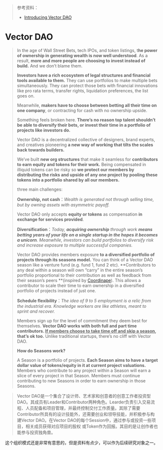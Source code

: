 > 参考资料：
>
> - [Introducing Vector DAO](https://medium.com/@vectorDAO/introducing-vector-dao-6eed7ff13aa6)

# Vector DAO

> In the age of Wall Street Bets, tech IPOs, and token listings, t**he power of ownership in generating wealth is now well understood**. As a result, **more and more people are choosing to invest instead of build.** And we don’t blame them.
>
> **Investors have a rich ecosystem of legal structures and financial tools available to them.** They can use portfolios to make multiple bets simultaneously. They can protect those bets with financial innovations like pro rata terms, transfer rights, liquidation preferences, the list goes on.
>
> Meanwhile, **makers have to choose between betting all their time on one company**, or contracting for cash with no ownership upside.
>
> Something feels broken here. **There’s no reason top talent shouldn’t be able to diversify their bets, or invest their time in a portfolio of projects like investors do.**
>
> Vector DAO is a decentralized collective of designers, brand experts, and creatives pioneering **a new way of working that tilts the scales back towards builders.**
>
> We’ve built **new org structures** that make it seamless for **contributors to earn equity and tokens for their work.** Being compensated in illiquid tokens can be risky so **we protect our members by distributing the risks and upside of any one project by pooling these tokens into a portfolio shared by all our members.**
>
> 
>
> three main challenges:
>
> **Ownership, not cash**：*Wealth is generated not through selling time, but by owning assets with asymmetric payoff.*
>
> Vector DAO only accepts **equity or tokens** as compensation **in exchange for services provided**.
>
> **Diversification**：*Today, **acquiring ownership** through work **means betting years of your life on a single startup in the hopes it becomes a unicorn**. Meanwhile, investors can build portfolios to diversify risk and increase exposure to multiple successful companies.*
>
> Vector DAO provides members exposure **to a diversified portfolio of projects through its seasons model.** You can think of a Vector DAO season like a venture fund (e.g. fund 1, fund 2 etc). **Contributors to any deal within a season will own “carry” in the entire season’s portfolio proportional to their contribution as well as feedback from their season’s peers **(inspired by [Coordinape](https://coordinape.com/)). This allows a contributor to scale their time to earn ownership in a diversified portfolio of projects instead of just one.
>
> **Schedule flexibility**：*The idea of 9 to 5 employment is a relic from the industrial era. Knowledge workers are like athletes, meant to sprint and recover.*
>
> Members sign up for the level of commitment they deem best for themselves. **Vector DAO works with both full and part time contributors. <u>If members choose to take time off and skip a season</u>, that’s ok too.** Unlike traditional startups, there’s no cliff with Vector DAO.
>
> 
>
> **How do Seasons work?**
>
> A Season is a portfolio of projects. **Each Season aims to have a target dollar value of tokens/equity in it at current project valuations.** Members who contribute to any project within a Season will earn a slice of every project in that Season. Members must continue contributing to new Seasons in order to earn ownership in those Seasons.

> Vector DAO是一个集合了设计师、艺术家和创意者的创意工作者投资型DAO。其成员有Leader和Contributor两种角色。Learder负责引入交易流程、人员配备和项目管理，并最终控制交付工作质量。其除了需要Contributor所具有的设计技能外，还需要创业和领导技能，并积极参与构建Vector DAO。在Vector DAO的每个Session中，通过参与或投资一些项目，相关成员获得对应项目的股权 或Token作为回报。其目的是让创作者也能参与投资独角兽。

这个组织模式还是非常有意思的，但是资料有点少，可以作为后续研究对象之一。